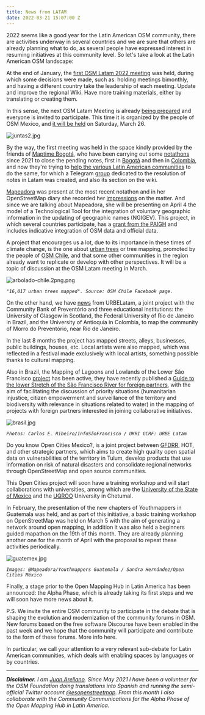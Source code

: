 ```yaml
---
title: News from LATAM
date: 2022-03-21 15:07:00 Z
---
```


2022 seems like a good year for the Latin American OSM community, there are activities underway in several countries and we are sure that others are already planning what to do, as several people have expressed interest in resuming initiatives at this community level. So let's take a look at the Latin American OSM landscape:

At the end of January, the [first OSM Latam 2022 meeting](https://wiki.openstreetmap.org/wiki/LatAm/20220129_Reuni%C3%B3n_virtual) was held, during which some decisions were made, such as: holding meetings bimonthly, and having a different country take the leadership of each meeting. Update and improve the regional Wiki. Have more training materials, either by translating or creating them.

In this sense, the next OSM Latam Meeting is already [being prepared](https://wiki.openstreetmap.org/wiki/ES:LatAm/20220326_Reuni%C3%B3n_virtual#Agenda_colaborativa) and everyone is invited to participate. This time it is organized by the people of OSM Mexico, and [it will be held](https://twitter.com/esopenstreetmap/status/1505183560113741824) on Saturday, March 26.

![juntas2.jpg](/uploads/juntas2.jpg)

By the way, the first meeting was held in the space kindly provided by the friends of [Maptime Bogotá](http://maptime.io/bogota/), who have been carrying out some [notathons](https://wiki.openstreetmap.org/wiki/ES:Colombia/Proyecto-Resoluci%C3%B3n_de_notas) since 2021 to close the pending notes, first in [Bogotá](https://twitter.com/MaptimeBogota/status/1386045463854559241) and then in [Colombia](https://twitter.com/MaptimeBogota/status/1427081396653281283), and now they're trying to [help the various Latin American communities](https://www.meetup.com/maptime-bogota-colombia-osm/events/lbqjssydcdbjc/) to do the same, for which a Telegram [group](https://t.me/osm_notes_latam) dedicated to the resolution of notes in Latam was created, and also its section on the wiki.

[Mapeadora](https://www.openstreetmap.org/user/mapeadora/) was present at the most recent notathon and in her OpenStreetMap diary she recorded her [impressions](https://www.openstreetmap.org/user/mapeadora/diary/398721) on the matter. And since we are talking about Mapeadora, she will be presenting on April 4 the model of a Technological Tool for the integration of voluntary geographic information in the updating of geographic names (NGIGEV). This project, in which several countries participate, has a [grant from the PAIGH](https://comisiones.ipgh.org/GEOGRAFIA/pat-geografia-2022.html) and includes indicative integration of OSM data and official data.

A project that encourages us a lot, due to its importance in these times of climate change, is the one about [urban trees](https://elpensador.io/arbolado-urbano-y-datos-abiertos-para-la-gestion-municipal/) or tree mapping, promoted by the people of [OSM Chile](https://twitter.com/pauldassoria/status/1264976461594836993?s=20&t=r4Tj59XEvl7C59ZnU589TQ), and that some other communities in the region already want to replicate or develop with other perspectives. It will be a topic of discussion at the OSM Latam meeting in March.

![arbolado-chile.2png.png](/uploads/arbolado-chile.2png.png)

*`"16,017 urban trees mapped". Source: OSM Chile Facebook page.`*

On the other hand, we have [news](https://www.hotosm.org/updates/mapping-the-care-of-people-with-urbelatam/) from URBELatam, a joint project with the Community Bank of Preventório and three educational institutions: the University of Glasgow in Scotland, the Federal University of Rio de Janeiro in Brazil, and the University of Antioquia in Colombia, to map the community of Morro do Preventório, near Rio de Janeiro.

In the last 8 months the project has mapped streets, alleys, businesses, public buildings, houses, etc. Local artists were also mapped, which was reflected in a festival made exclusively with local artists, something possible thanks to cultural mapping.

Also in Brazil, the Mapping of Lagoons and Lowlands of the Lower São Francisco [project](https://infosaofrancisco.canoadetolda.org.br/noticias/mapeamento/mapsaofrancisco-inicia-mapeamento-de-lagoas-e-varzeas-no-baixo-sao-francisco/) has been active, they have recently published a [Guide to the lower Stretch of the São Francisco River for foreign partners](https://infosaofrancisco.canoadetolda.org.br/noticias/mapeamento/um-pequeno-guia-do-baixo-sao-francisco-para-parceiros-estrangeiros/), with the aim of facilitating the discussion of priority situations (humanitarian injustice, citizen empowerment and surveillance of the territory and biodiversity with relevance in situations related to water) in the mapping of projects with foreign partners interested in joining collaborative initiatives.

![brasil.jpg](/uploads/brasil.jpg)

*`Photos: Carlos E. Ribeiro/InfoSãoFrancisco / UKRI GCRF: URBE Latam`*

Do you know Open Cities Mexico?, is a joint project between [GFDRR](https://www.gfdrr.org/), HOT, and other strategic partners, which aims to create high quality open spatial data on vulnerabilities of the territory in Tulum, develop products that use information on risk of natural disasters and consolidate regional networks through OpenStreetMap and open source communities.

This Open Cities project will soon have a training workshop and will start collaborations with universities, among which are the [University of the State of Mexico](http://facgeografia.uaemex.mx/) and the [UQROO](https://www.uqroo.mx/) University in Chetumal.

In February, the presentation of the new chapters of Youthmappers in Guatemala was held, and as part of this initiative, a basic training workshop on OpenStreetMap was held on March 5 with the aim of generating a network around open mapping, in addition it was also held a beginners guided mapathon on the 19th of this month. They are already planning another one for the month of April with the proposal to repeat these activities periodically.

![guatemex.jpg](/uploads/guatemex.jpg)

*`Images: @Mapeadora/Youthmappers Guatemala / Sandra Hernández/Open Cities México`*

Finally, a stage prior to the Open Mapping Hub in Latin America has been announced: the Alpha Phase, which is already taking its first steps and we will soon have more news about it.

P.S. We invite the entire OSM community to participate in the debate that is shaping the evolution and modernization of the community forums in OSM. New forums based on the free software Discourse have been enabled in the past week and we hope that the community will participate and contribute to the form of these forums. More info here.

In particular, we call your attention to a very relevant sub-debate for Latin American communities, which deals with enabling spaces by languages or by countries.

---

***Disclaimer.** I am [Juan Arellano](http://arellanojuan.com/). Since May 2021 I have been a volunteer for the OSM Foundation doing translations into Spanish and running the semi-official Twitter account [@esopenstreetmap](https://twitter.com/esopenstreetmap). From this month I also collaborate with the Community Communications for the Alpha Phase of the Open Mapping Hub in Latin America.*